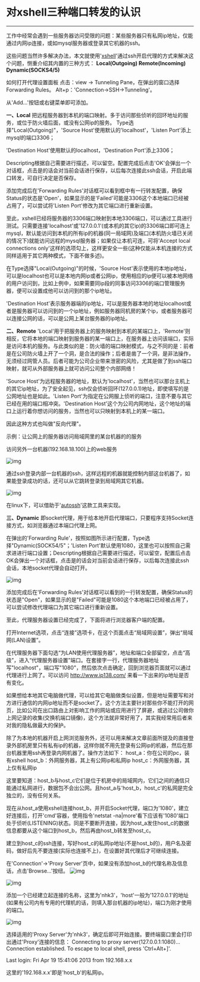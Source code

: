 # 对xshell三种端口转发的认识

------

工作中经常会遇到一些服务器访问受限的问题：某些服务器只有私网ip地址，仅能通过内网ip连接，或如mysql服务器或登录其它机器的ssh。

这些问题当然许多解决办法，本文就使用'[xshell](http://www.freeoa.net/product/apptool/xshell_1900.html)'通过ssh开启代理的方式来解决这个问题，恻重介绍其内置的三种方式：
**Local(Outgoing)
Remote(Incoming)
Dynamic(SOCKS4/5)**

如何打开代理设置面板
点击：view -> Tunneling Pane，在弹出的窗口选择Forwarding Rules。
Alt+p：'Connection->SSH->Tunneling'。

从'Add...'按钮或右键菜单即可添加。

**一、Local**
把远程服务器到本机的端口映射。多于访问那些侦听的回环地址的服务，或位于防火墙后面，或没有公网ip的服务。
Type选择"Local(Outgoing)"，'Source Host'使用默认的'localhost'，'Listen Port'添上mysql的端口3306；


'Destination Host'使用默认的localhost，'Destination Port'添上3306；

Descripting根据自己需要进行描述，可以留空。配置完成后点击'OK'会弹出一个对话框，点击是的话会对当前会话进行保存，以后每次连接此ssh会话，开启此端口转发，可自行决定是否保存。

添加完成后在'Forwarding Rules'对话框可以看到框中有一行转发配置，确保Status的状态是'Open'，如果显示的是'Failed'可能是3306这个本地端口已经被占用了，可以尝试将'Listen Port'修改为其它端口进行重新设置。

至此，xshell已经将服务器的3306端口映射到本地3306端口，可以通过工具进行测试。只需要连接'localhost'或'127.0.0.1'(或本机的其它ip)的3306端口即可连上mysql，默认能访问到本机的所有ip的机器(同一局域网)及端口(本机防火墙已关闭的情况下)就能访问远程的mysql服务器；如果仅让本机可连，可将'Accept local connections only'这样的选项勾上，这样更安全一些(这种仅能从本机连接的方式同样适用于其它两种模式，下面不做多述)。

在Type选择"Local(Outgoing)"的时候，'Source Host'表示使用的本地ip地址，可以是localhost也可以是本地内网ip或者公网ip，使用相应的ip便可以被本地网络的用户访问到，比如上例中，如果需要同ip段的同事访问3306的端口管理服务器，便可以设置成他可以访问到的那个ip地址。

'Destination Host'表示服务器端的ip地址，可以是服务器本地的地址localhost或者是服务器可以访问到的一个ip地址，例如服务器同机房的某个ip，或者服务器可以连接公网的话，可以是公网上某台服务器的ip地址。

**二、Remote**
'Local'用于把服务器上的服务映射到本机的某端口上，'Remote'则相反，它将本地的端口映射到服务器的某一端口上，在服务器上访问该端口，实际是访问本机的服务。与此类似的是：防火墙的端口映射模式，与之不同的是：前者是在公司防火墙上开了一个洞，是合法的操作；后者是凿了一个洞，是非法操作，无须经过网管人员。后者可能为公司企业带来泄密的风险，尤其是做了到ssh端口映射，就可从外部服务器上就可访问公司整个内部网络！

'Source Host'为远程服务器的地址，默认为'localhost'，当然也可以那台主机上的其它ip地址，为了安全起见，ssh仅会侦听回环(127.0.0.1)地址，即使填写的是公网地址也是如此。'Listen Port'为指定在公网服上侦听的端口，注意不要与其它已经在用的端口相冲突。'Destination Host'这个为公司内网地址，这个地址的端口上运行着你想访问的服务，当然也可以只映射到本机上的某一端口。

因此这种方式也叫做"反向代理"。

示例：让公网上的服务器访问局域网里的某台机器的的服务

访问另外一台机器(192.168.18.100)上的web服务

![img](http://www.freeoa.net/images/unixsupt/sysman/2013/remote_port_forward_web.png)

通过ssh登录内部一台机器的ssh，这样远程的机器就能控制内部这台机器了，如果能登录成功的话，还可以从它跳转登录到局域网其它机器。

![img](http://www.freeoa.net/images/unixsupt/sysman/2013/remote_reverse_proxy_ssh.png)

在linux下，可以借助于'[autossh](http://www.freeoa.net/product/apptool/autossh_1884.html)'这款工具来实现。


**三、Dynamic**
即socket代理，用于给本地开启代理端口，只要程序支持Socket连接方式，如浏览器通过本端口代理上网。

在弹出的'Forwarding Rule'，按照如图所示进行配置，Type选择"Dynamic(SOCK54/5"；'Listen Port'默认使用1080，这里也可以按照自己需求进进行端口设置；Descripting根据自己需要进行描述，可以留空，配置后点击OK会弹出一个对话框，点击是的话会对当前会话进行保存，以后每次连接此ssh会话，本地socket代理会自动打开。

![img](http://www.freeoa.net/images/unixsupt/sysman/2013/socket_proxy.png)

添加完成后在'Forwarding Rules'对话框可以看到的一行转发配置，确保Status的状态是"Open"，如果显示的是"Failed"可能是1080这个本地端口已经被占用了，可以尝试修改代理端口为其它端口进行重新设置。

至此，代理服务器设置已经完成了，下面将进行浏览器客户端的配置。

打开Internet选项，点击“连接”选项卡，在这个页面点击“局域网设置”，弹出“局域网(LAN)设置”。

在代理服务器下面勾选“为LAN使用代理服务器”，地址和端口全部留空，点击“高级”，进入“代理服务器设置”端口。在套接字一行，代理服务器地址写"localhost"，端口写"1080"，然后依次点击确定，回到浏览器页面就可以通过代理进行上网了。可以访问 http://www.ip138.com/ 来看一下出来的ip地址是否有变化。

如果想给本地其它电脑做代理，可以给其它电脑做类似设置，但是地址需要写和对方进行通信的内网ip地址而不是socket了。这个方法主要针对那些你不能打开的网页，比如公司在出口路由上对影响工作的网站或应用进行了屏避，或逃过公司做你上网记录的收集(交换机端口镜像)，这个方法就非常好用了，其实我经常用后者来对我的隐私做最大的保护。

除了为本地的机器开启上网浏览服务外，还可以用来解决文章前面所提及的直接登录外部机房里只有私有ip的机器，这样你就不用先登录有公网ip的机器，然后在那台机器里用ssh再登录内网机器了。操作方法如下：
host_a：你在公司的pc，装有xshell
host_b：外网服务器，其上有公网ip和私网ip
host_c：外网服务器，其上仅有私网ip

这里要知道：host_b与host_c它们是位于机房中的局域网内，它们之间的通信只能通过私网进行，数据包不会出公网。且host_a与'host_b，host_c'的私网是完全独立的，没有任何关系。


现在从host_a使用xshell连接host_b，并开启Socket代理，端口为'1080'，建立好连接后，打开'cmd'容器，使用指令'netstat -na|more'看下应该有'1080'端口处于侦听(LISTENING)状态。同是不要断开连接，因为host_a发住host_c的数据信息都要从这个端口到host_b，然后再由host_b转发至host_c。


建立到host_c的ssh连接，写好host_c的私网ip地址(不是host_b的)，用户名及密码，做好后先不要连接(实际也连接不上)，在设置好其代理后才可继续连接。


在'Connection'->'Proxy Server'页中，如果没有添加host_b的代理名称及信息话，点击'Browse...'按纽。
![img](http://www.freeoa.net/images/unixsupt/sysman/2013/socket_proxy_set_list.png)



![img](Untitled.assets/socket_proxy_set_add.png)

添加一个已经建立起连接的名称，这里为'nhk3'，'host'一般为'127.0.0.1'的地址(如果有公司内有专用的代理机的话，则填入那台机器的ip地址)，端口为刚才使用的端口。


![img](http://www.freeoa.net/images/unixsupt/sysman/2013/socket_proxy_set_che.png)

选择适用的'Proxy Server'为'nhk3'，确定后即可开始连接。要终端窗口里会打印出通过'Proxy'连接的信息：
Connecting to proxy server(127.0.0.1:1080)...
Connection established.
To escape to local shell, press 'Ctrl+Alt+]'.

Last login: Fri Apr 19 15:41:06 2013 from 192.168.x.x



这里的'192.168.x.x'即是'host_b'的私网ip。